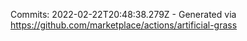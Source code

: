 Commits: 2022-02-22T20:48:38.279Z - Generated via https://github.com/marketplace/actions/artificial-grass
<br>
